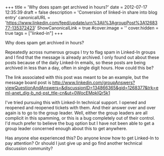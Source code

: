 +++
title = 'Why does spam get archived in hours?'
date = 2012-07-17 12:35:39
draft = false
description = 'Conversion of linked-in share into blog entry'
canonicalURL = 'https://www.linkedin.com/feed/update/urn%3Ali%3AgroupPost%3A1268377-135372423'
ShowCanonicalLink = true
#cover.image = ''
cover.hidden = true
tags = ["linked-in"]
+++

Why does spam get archived in hours?

Repeatedly across numerous groups I try to flag spam in Linked-In groups and I
find that the message is already archived.  I only found out about these posts
because of the daily Linked-In emails, so these posts are being archived in less
than a day, often in single digit hours.  How could this be? 

The link associated with this post was meant to be an example, but the message
board post is http://www.linkedin.com/groupAnswers?viewQuestionAndAnswers=&discussionID=134866365&gid=1268377&trk=eml-anet_dig-b_nd-pst_ttle-cn&ut=0WocEMpkIQr5k1

I've tried pursuing this with Linked-In technical support.  I opened and
reopened and reopened tickets with them.  And their answer over and over again
is to go to the group leader.  Well, either the group leaders are all complicit
in this spamming, or this is a bug completely out of their control.  I'd much
prefer to believe the bug option but I have not been able to get a group leader
concerned enough about this to get anywhere.

Has anyone else experienced this?  Do anyone know how to get Linked-In to pay
attention?  Or should I just give up and go find another technical discussion
community?
